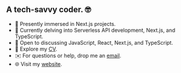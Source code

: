 ## A tech-savvy coder. 🤓

- 🔭 Presently immersed in Next.js projects.
- 🧠 Currently delving into Serverless API development, Next.js, and TypeScript.
- 💬 Open to discussing JavaScript, React, Next.js, and TypeScript.
- 💼 Explore my [CV](https://www.canva.com/design/DAFb3337tIA/nh3rOWE5EiM7U2QB5yQK5A/edit).
- ✉️ For questions or help, drop me an [email](mailto:saadfarhan347@gmail.com).
- 🌐 Visit my [website](https://saadfarhan.vercel.app).
